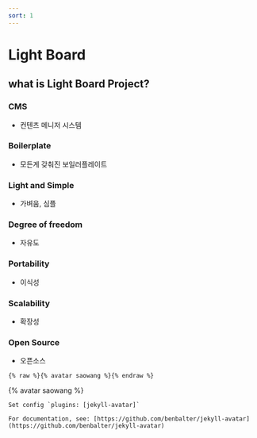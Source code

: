 ```yaml
---
sort: 1
---
```


# Light Board

## what is Light Board Project?

### CMS
- 컨텐츠 메니저 시스템

### Boilerplate
- 모든게 갖춰진 보일러플레이트

### Light and Simple
- 가벼움, 심플

### Degree of freedom
- 자유도

### Portability
- 이식성

### Scalability
- 확장성

### Open Source
- 오픈소스

```
{% raw %}{% avatar saowang %}{% endraw %}
```

{% avatar saowang %}

```tip
Set config `plugins: [jekyll-avatar]`

For documentation, see: [https://github.com/benbalter/jekyll-avatar](https://github.com/benbalter/jekyll-avatar)
```
